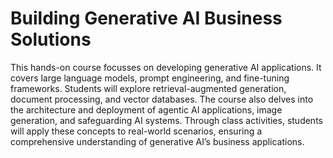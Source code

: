 # Building Generative AI Business Solutions

This hands-on course focusses on developing generative AI applications. It covers large language
models, prompt engineering, and fine-tuning frameworks. Students will explore retrieval-augmented
generation, document processing, and vector databases. The course also delves into the architecture
and deployment of agentic AI applications, image generation, and safeguarding AI systems. Through
class activities, students will apply these concepts to real-world scenarios, ensuring a comprehensive
understanding of generative AI’s business applications.

